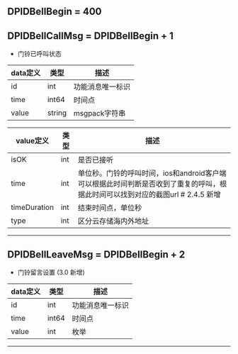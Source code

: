## DPIDBellBegin = 400
## DPIDBellCallMsg = DPIDBellBegin + 1

*  门铃已呼叫状态 

|  data定义 |    类型| 描述 | 
|---|---|---|
|id|int| 功能消息唯一标识|
|time| int64| 时间点 |
|value|string|  msgpack字符串|
  
  
|  value定义 |  类型|   描述 | 
|---|---|---|
|isOK|int| 是否已接听 |
|time|int|单位秒。门铃的呼叫时间，ios和android客户端可以根据此时间判断是否收到了重复的呼叫，根据此时间可以找到对应的截图url # 2.4.5 新增|
|timeDuration |int| 结束时间点，单位秒 |
|type|int| 区分云存储海内外地址 |


---

## DPIDBellLeaveMsg = DPIDBellBegin + 2

*  门铃留言设置 (3.0 新增)

|  data定义 |    类型| 描述 | 
|---|---|---|
|id|int| 功能消息唯一标识|
|time| int64| 时间点 |
|value|int| 枚举 |


---